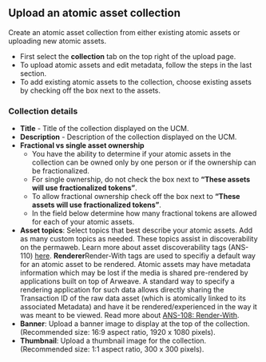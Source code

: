 ## Upload an atomic asset collection

Create an atomic asset collection from either existing atomic assets or uploading new atomic assets.

- First select the **collection** tab on the top right of the upload page.
- To upload atomic assets and edit metadata, follow the steps in the last section.
- To add existing atomic assets to the collection, choose existing assets by checking off the box next to the assets.

### Collection details

- **Title** - Title of the collection displayed on the UCM.
- **Description** - Description of the collection displayed on the UCM.
- **Fractional vs single asset ownership**
  - You have the ability to determine if your atomic assets in the collection can be owned only by one person or if the ownership can be fractionalized.
  - For single ownership, do not check the box next to **“These assets will use fractionalized tokens”**.
  - To allow fractional ownership check off the box next to **“These assets will use fractionalized tokens”**.
  - In the field below determine how many fractional tokens are allowed for each of your atomic assets.
- **Asset topics**: Select topics that best describe your atomic assets. Add as many custom topics as needed. These topics assist in discoverability on the permaweb. Learn more about asset discoverability tags (ANS-110) [here](https://github.com/ArweaveTeam/arweave-standards/blob/master/ans/ANS-110.md).
  **Renderer**Render-With tags are used to specifiy a default way for an atomic asset to be rendered. Atomic assets may have metadata information which may be lost if the media is shared pre-rendered by applications built on top of Arweave. A standard way to specify a rendering application for such data allows directly sharing the Transaction ID of the raw data asset (which is atomically linked to its associated Metadata) and have it be rendered/experienced in the way it was meant to be viewed. Read more about [ANS-108: Render-With](https://specs.arweave.net/?tx=rF3z0U1rsUJyJLhKGzigoPZPuxuHn3HRT80SZdGQBd4).
- **Banner**: Upload a banner image to display at the top of the collection. (Recommended size: 16:9 aspect ratio, 1920 x 1080 pixels).
- **Thumbnail**: Upload a thumbnail image for the collection. (Recommended size: 1:1 aspect ratio, 300 x 300 pixels).
